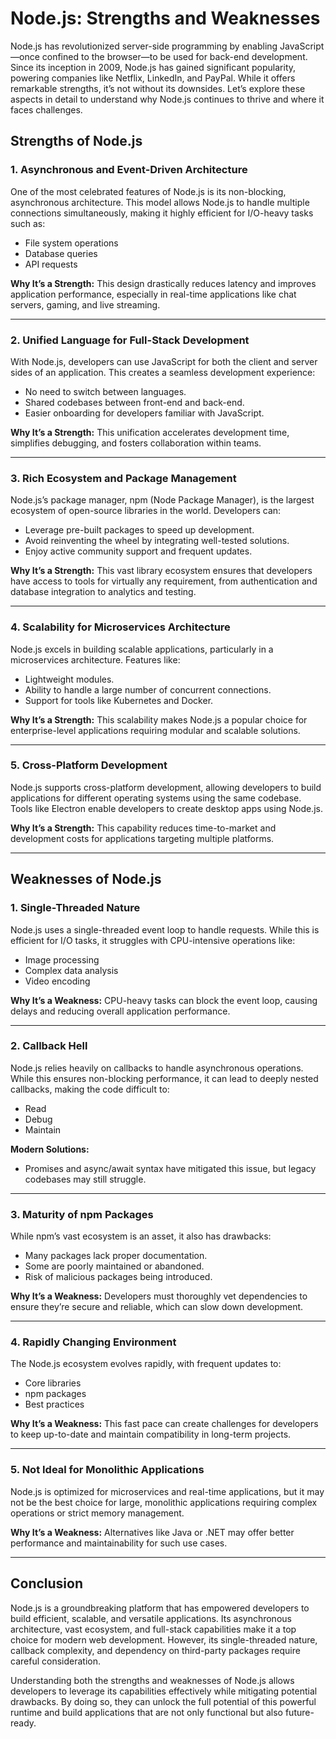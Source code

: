 # Node.js: Strengths and Weaknesses

Node.js has revolutionized server-side programming by enabling JavaScript—once confined to the browser—to be used for back-end development. Since its inception in 2009, Node.js has gained significant popularity, powering companies like Netflix, LinkedIn, and PayPal. While it offers remarkable strengths, it’s not without its downsides. Let’s explore these aspects in detail to understand why Node.js continues to thrive and where it faces challenges.

## Strengths of Node.js

### 1. Asynchronous and Event-Driven Architecture
One of the most celebrated features of Node.js is its non-blocking, asynchronous architecture. This model allows Node.js to handle multiple connections simultaneously, making it highly efficient for I/O-heavy tasks such as:

- File system operations
- Database queries
- API requests

**Why It’s a Strength:**
This design drastically reduces latency and improves application performance, especially in real-time applications like chat servers, gaming, and live streaming.

---

### 2. Unified Language for Full-Stack Development
With Node.js, developers can use JavaScript for both the client and server sides of an application. This creates a seamless development experience:

- No need to switch between languages.
- Shared codebases between front-end and back-end.
- Easier onboarding for developers familiar with JavaScript.

**Why It’s a Strength:**
This unification accelerates development time, simplifies debugging, and fosters collaboration within teams.

---

### 3. Rich Ecosystem and Package Management
Node.js’s package manager, npm (Node Package Manager), is the largest ecosystem of open-source libraries in the world. Developers can:

- Leverage pre-built packages to speed up development.
- Avoid reinventing the wheel by integrating well-tested solutions.
- Enjoy active community support and frequent updates.

**Why It’s a Strength:**
This vast library ecosystem ensures that developers have access to tools for virtually any requirement, from authentication and database integration to analytics and testing.

---

### 4. Scalability for Microservices Architecture
Node.js excels in building scalable applications, particularly in a microservices architecture. Features like:

- Lightweight modules.
- Ability to handle a large number of concurrent connections.
- Support for tools like Kubernetes and Docker.

**Why It’s a Strength:**
This scalability makes Node.js a popular choice for enterprise-level applications requiring modular and scalable solutions.

---

### 5. Cross-Platform Development
Node.js supports cross-platform development, allowing developers to build applications for different operating systems using the same codebase. Tools like Electron enable developers to create desktop apps using Node.js.

**Why It’s a Strength:**
This capability reduces time-to-market and development costs for applications targeting multiple platforms.

---

## Weaknesses of Node.js

### 1. Single-Threaded Nature
Node.js uses a single-threaded event loop to handle requests. While this is efficient for I/O tasks, it struggles with CPU-intensive operations like:

- Image processing
- Complex data analysis
- Video encoding

**Why It’s a Weakness:**
CPU-heavy tasks can block the event loop, causing delays and reducing overall application performance.

---

### 2. Callback Hell
Node.js relies heavily on callbacks to handle asynchronous operations. While this ensures non-blocking performance, it can lead to deeply nested callbacks, making the code difficult to:

- Read
- Debug
- Maintain

**Modern Solutions:**
- Promises and async/await syntax have mitigated this issue, but legacy codebases may still struggle.

---

### 3. Maturity of npm Packages
While npm’s vast ecosystem is an asset, it also has drawbacks:

- Many packages lack proper documentation.
- Some are poorly maintained or abandoned.
- Risk of malicious packages being introduced.

**Why It’s a Weakness:**
Developers must thoroughly vet dependencies to ensure they’re secure and reliable, which can slow down development.

---

### 4. Rapidly Changing Environment
The Node.js ecosystem evolves rapidly, with frequent updates to:

- Core libraries
- npm packages
- Best practices

**Why It’s a Weakness:**
This fast pace can create challenges for developers to keep up-to-date and maintain compatibility in long-term projects.

---

### 5. Not Ideal for Monolithic Applications
Node.js is optimized for microservices and real-time applications, but it may not be the best choice for large, monolithic applications requiring complex operations or strict memory management.

**Why It’s a Weakness:**
Alternatives like Java or .NET may offer better performance and maintainability for such use cases.

---

## Conclusion
Node.js is a groundbreaking platform that has empowered developers to build efficient, scalable, and versatile applications. Its asynchronous architecture, vast ecosystem, and full-stack capabilities make it a top choice for modern web development. However, its single-threaded nature, callback complexity, and dependency on third-party packages require careful consideration.

Understanding both the strengths and weaknesses of Node.js allows developers to leverage its capabilities effectively while mitigating potential drawbacks. By doing so, they can unlock the full potential of this powerful runtime and build applications that are not only functional but also future-ready.

